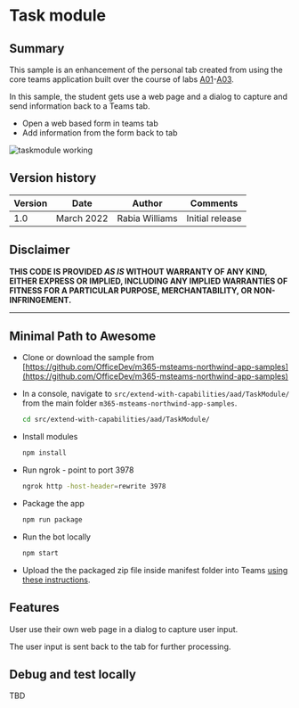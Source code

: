 # Task module

## Summary

This sample is an enhancement of the personal tab created from using the core teams application built over the course of labs [A01](../../../../lab-instructions/aad/A01-begin-app.md)-[A03](../../../../lab-instructions/aad/A03-after-apply-styling.md).

In this sample, the student gets use a web page and a dialog to capture and send information back to a Teams tab.

- Open a web based form in teams tab
- Add information from the form back to tab


![taskmodule working](../../../../assets/taskmodule-working.gif)



## Version history

Version|Date|Author|Comments
-------|----|----|--------
1.0|March 2022|Rabia Williams|Initial release

## Disclaimer

**THIS CODE IS PROVIDED *AS IS* WITHOUT WARRANTY OF ANY KIND, EITHER EXPRESS OR IMPLIED, INCLUDING ANY IMPLIED WARRANTIES OF FITNESS FOR A PARTICULAR PURPOSE, MERCHANTABILITY, OR NON-INFRINGEMENT.**

---

## Minimal Path to Awesome

- Clone or download the sample from [https://github.com/OfficeDev/m365-msteams-northwind-app-samples](https://github.com/OfficeDev/m365-msteams-northwind-app-samples)

- In a console, navigate to `src/extend-with-capabilities/aad/TaskModule/` from the main folder `m365-msteams-northwind-app-samples`.

    ```bash
    cd src/extend-with-capabilities/aad/TaskModule/
    ```

- Install modules

    ```bash
    npm install
    ```

- Run ngrok - point to port 3978

    ```bash
    ngrok http -host-header=rewrite 3978
    ```

- Package the app

    ```bash
    npm run package
    ```

- Run the bot locally
    ```bash
    npm start
    ```

- Upload the the packaged zip file inside manifest folder into Teams [using these instructions](https://docs.microsoft.com/en-us/microsoftteams/platform/concepts/deploy-and-publish/apps-upload).



## Features

User use their own web page in a dialog to capture user input. 

The user input is sent back to the tab for further processing.

## Debug and test locally

TBD
